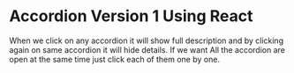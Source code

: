 # Accordion Version 1 Using React

When we click on any accordion it will show full description and by clicking again on same accordion it will hide details.
If we want All the accordion are open at the same time just click each of them one by one.
